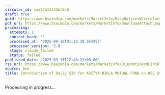 ```yaml
---
circular_id: cea37a11343bf6c6
draft: true
guid: https://www.bseindia.com/markets/MarketInfo/DispNoticesNCirculars.aspx?Noticeid={E5929DB2-0C7D-45D9-9C2F-EEA1F756019D}&noticeno=20250915-51&dt=09/15/2025&icount=51&totcount=81&flag=0
pdf_url: https://www.bseindia.com/markets/MarketInfo/DownloadAttach.aspx?id=20250915-51&attachedId=48bbadf4-0c0d-4c66-bb88-b1a4c09d483b
processing:
  attempts: 1
  content_hash: ''
  processed_at: '2025-09-16T01:30:18.964292'
  processor_version: '2.0'
  stage: claude_failed
  status: failed
published_date: '2025-09-15T12:40:21+00:00'
rss_url: https://www.bseindia.com/markets/MarketInfo/DispNoticesNCirculars.aspx?Noticeid={E5929DB2-0C7D-45D9-9C2F-EEA1F756019D}&noticeno=20250915-51&dt=09/15/2025&icount=51&totcount=81&flag=0
source: bse
title: Introduction of Daily SIP for ADITYA BIRLA MUTUAL FUND on BSE StAR MF Platform
---
```


Processing in progress...